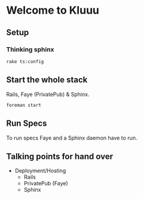 Welcome to Kluuu
================

Setup
-----

### Thinking sphinx

    rake ts:config


Start the whole stack
---------------------

Rails, Faye (PrivatePub) & Sphinx.

    foreman start
    

Run Specs
---------

To run specs Faye and a Sphinx daemon have to run.



Talking points for hand over
----------------------------

* Deployment/Hosting
  * Rails
  * PrivatePub (Faye)
  * Sphinx


